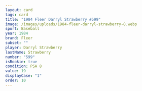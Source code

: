 ```yaml
---
layout: card
tags: card
title: "1984 Fleer Darryl Strawberry #599"
image: /images/uploads/1984-fleer-darryl-strawberry-8.webp
sport: Baseball
year: 1984
brand: Fleer
subset: ""
player: Darryl Strawberry
lastName: Strawberry
number: "599"
isRookie: true
condition: PSA 8
value: 19
displayCase: "1"
order: 10
---
```

